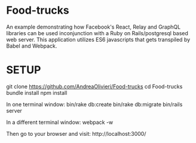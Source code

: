 # Food-trucks

An example demonstrating how Facebook's React, Relay and GraphQL libraries can be used inconjunction with a Ruby on Rails/postgresql based web server.
This application utilizes ES6 javascripts that gets transpiled by Babel and Webpack.

# SETUP

git clone https://github.com/AndreaOlivieri/Food-trucks
cd Food-trucks
bundle install
npm install

In one terminal window:
bin/rake db:create
bin/rake db:migrate
bin/rails server

In a different terminal window:
webpack -w

Then go to your browser and visit:
  http://localhost:3000/